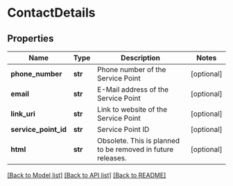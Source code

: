 # ContactDetails

## Properties
Name | Type | Description | Notes
------------ | ------------- | ------------- | -------------
**phone_number** | **str** | Phone number of the Service Point | [optional] 
**email** | **str** | E-Mail address of the Service Point | [optional] 
**link_uri** | **str** | Link to website of the Service Point | [optional] 
**service_point_id** | **str** | Service Point ID | [optional] 
**html** | **str** | Obsolete. This is planned to be removed in future releases. | [optional] 

[[Back to Model list]](../README.md#documentation-for-models) [[Back to API list]](../README.md#documentation-for-api-endpoints) [[Back to README]](../README.md)

